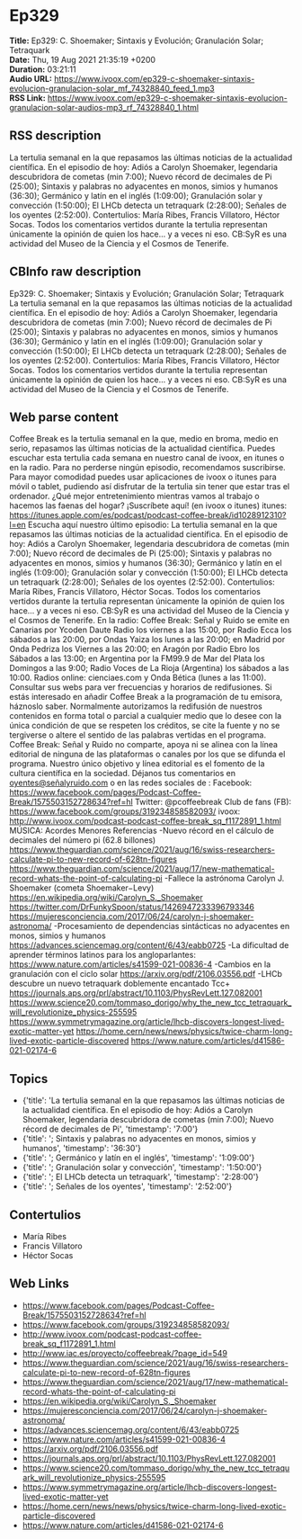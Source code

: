 # Ep329  
**Title:** Ep329: C. Shoemaker; Sintaxis y Evolución; Granulación Solar; Tetraquark  
**Date:** Thu, 19 Aug 2021 21:35:19 +0200  
**Duration:** 03:21:11  
**Audio URL:** https://www.ivoox.com/ep329-c-shoemaker-sintaxis-evolucion-granulacion-solar_mf_74328840_feed_1.mp3  
**RSS Link:** https://www.ivoox.com/ep329-c-shoemaker-sintaxis-evolucion-granulacion-solar-audios-mp3_rf_74328840_1.html  

## RSS description
La tertulia semanal en la que repasamos las últimas noticias de la actualidad científica. En el episodio de hoy: Adiós a Carolyn Shoemaker, legendaria descubridora de cometas (min 7:00); Nuevo récord de decimales de Pi (25:00); Sintaxis y palabras no adyacentes en monos, simios y humanos (36:30); Germánico y latín en el inglés (1:09:00); Granulación solar y convección (1:50:00); El LHCb detecta un tetraquark (2:28:00); Señales de los oyentes (2:52:00). Contertulios: María Ribes, Francis Villatoro, Héctor Socas. Todos los comentarios vertidos durante la tertulia representan únicamente la opinión de quien los hace... y a veces ni eso. CB:SyR es una actividad del Museo de la Ciencia y el Cosmos de Tenerife.

## CBInfo raw description
Ep329: C. Shoemaker; Sintaxis y Evolución; Granulación Solar; Tetraquark
La tertulia semanal en la que repasamos las últimas noticias de la actualidad científica. En el episodio de hoy: Adiós a Carolyn Shoemaker, legendaria descubridora de cometas (min 7:00); Nuevo récord de decimales de Pi (25:00); Sintaxis y palabras no adyacentes en monos, simios y humanos (36:30); Germánico y latín en el inglés (1:09:00); Granulación solar y convección (1:50:00); El LHCb detecta un tetraquark (2:28:00); Señales de los oyentes (2:52:00). Contertulios: María Ribes, Francis Villatoro, Héctor Socas. Todos los comentarios vertidos durante la tertulia representan únicamente la opinión de quien los hace... y a veces ni eso. CB:SyR es una actividad del Museo de la Ciencia y el Cosmos de Tenerife.


## Web parse content
Coffee Break es la tertulia semanal en la que, medio en broma, medio en serio, repasamos las últimas noticias de la actualidad científica. Puedes escuchar esta tertulia cada semana en nuestro canal de ivoox, en itunes o en la radio. Para no perderse ningún episodio, recomendamos suscribirse. Para mayor comodidad puedes usar aplicaciones de ivoox o itunes para móvil o tablet, pudiendo así disfrutar de la tertulia sin tener que estar tras el ordenador. ¿Qué mejor entretenimiento mientras vamos al trabajo o hacemos las faenas del hogar? ¡Suscríbete aquí! (en ivoox o itunes) itunes: https://itunes.apple.com/es/podcast/podcast-coffee-break/id1028912310?l=en Escucha aquí nuestro último episodio: La tertulia semanal en la que repasamos las últimas noticias de la actualidad científica. En el episodio de hoy: Adiós a Carolyn Shoemaker, legendaria descubridora de cometas (min 7:00); Nuevo récord de decimales de Pi (25:00); Sintaxis y palabras no adyacentes en monos, simios y humanos (36:30); Germánico y latín en el inglés (1:09:00); Granulación solar y convección (1:50:00); El LHCb detecta un tetraquark (2:28:00); Señales de los oyentes (2:52:00). Contertulios: María Ribes, Francis Villatoro, Héctor Socas. Todos los comentarios vertidos durante la tertulia representan únicamente la opinión de quien los hace… y a veces ni eso. CB:SyR es una actividad del Museo de la Ciencia y el Cosmos de Tenerife. En la radio: Coffee Break: Señal y Ruido se emite en Canarias por Ycoden Daute Radio los viernes a las 15:00, por Radio Ecca los sábados a las 20:00, por Ondas Yaiza los lunes a las 20:00; en Madrid por Onda Pedriza los Viernes a las 20:00; en Aragón por Radio Ebro los Sábados a las 13:00; en Argentina por la FM99.9 de Mar del Plata los Domingos a las 9:00; Radio Voces de La Rioja (Argentina) los sábados a las 10:00. Radios online: cienciaes.com y Onda Bética (lunes a las 11:00). Consultar sus webs para ver frecuencias y horarios de redifusiones. Si estás interesado en añadir Coffee Break a la programación de tu emisora, háznoslo saber. Normalmente autorizamos la redifusión de nuestros contenidos en forma total o parcial a cualquier medio que lo desee con la única condición de que se respeten los créditos, se cite la fuente y no se tergiverse o altere el sentido de las palabras vertidas en el programa. Coffee Break: Señal y Ruido no comparte, apoya ni se alinea con la línea editorial de ninguna de las plataformas o canales por los que se difunda el programa. Nuestro único objetivo y línea editorial es el fomento de la cultura científica en la sociedad. Déjanos tus comentarios en oyentes@señalyruido.com o en las redes sociales de : Facebook: https://www.facebook.com/pages/Podcast-Coffee-Break/1575503152728634?ref=hl Twitter: @pcoffeebreak Club de fans (FB): https://www.facebook.com/groups/319234858582093/ ivoox: http://www.ivoox.com/podcast-podcast-coffee-break_sq_f1172891_1.html MÚSICA: Acordes Menores Referencias -Nuevo récord en el cálculo de decimales del número pi (62.8 billones) https://www.theguardian.com/science/2021/aug/16/swiss-researchers-calculate-pi-to-new-record-of-628tn-figures https://www.theguardian.com/science/2021/aug/17/new-mathematical-record-whats-the-point-of-calculating-pi -Fallece la astrónoma Carolyn J. Shoemaker (cometa Shoemaker−Levy) https://en.wikipedia.org/wiki/Carolyn_S._Shoemaker https://twitter.com/DrFunkySpoon/status/1426947233396793346 https://mujeresconciencia.com/2017/06/24/carolyn-j-shoemaker-astronoma/ -Procesamiento de dependencias sintácticas no adyacentes en monos, simios y humanos https://advances.sciencemag.org/content/6/43/eabb0725 -La dificultad de aprender términos latinos para los angloparlantes: https://www.nature.com/articles/s41599-021-00836-4 -Cambios en la granulación con el ciclo solar https://arxiv.org/pdf/2106.03556.pdf -LHCb descubre un nuevo tetraquark doblemente encantado Tcc+ https://journals.aps.org/prl/abstract/10.1103/PhysRevLett.127.082001 https://www.science20.com/tommaso_dorigo/why_the_new_tcc_tetraquark_will_revolutionize_physics-255595 https://www.symmetrymagazine.org/article/lhcb-discovers-longest-lived-exotic-matter-yet https://home.cern/news/news/physics/twice-charm-long-lived-exotic-particle-discovered https://www.nature.com/articles/d41586-021-02174-6

## Topics
- {'title': 'La tertulia semanal en la que repasamos las últimas noticias de la actualidad científica. En el episodio de hoy: Adiós a Carolyn Shoemaker, legendaria descubridora de cometas (min 7:00); Nuevo récord de decimales de Pi', 'timestamp': '7:00'}
- {'title': '; Sintaxis y palabras no adyacentes en monos, simios y humanos', 'timestamp': '36:30'}
- {'title': '; Germánico y latín en el inglés', 'timestamp': '1:09:00'}
- {'title': '; Granulación solar y convección', 'timestamp': '1:50:00'}
- {'title': '; El LHCb detecta un tetraquark', 'timestamp': '2:28:00'}
- {'title': '; Señales de los oyentes', 'timestamp': '2:52:00'}
## Contertulios
- María Ribes
- Francis Villatoro
- Héctor Socas
## Web Links
- https://www.facebook.com/pages/Podcast-Coffee-Break/1575503152728634?ref=hl
- https://www.facebook.com/groups/319234858582093/
- http://www.ivoox.com/podcast-podcast-coffee-break_sq_f1172891_1.html
- http://www.iac.es/proyecto/coffeebreak/?page_id=549
- https://www.theguardian.com/science/2021/aug/16/swiss-researchers-calculate-pi-to-new-record-of-628tn-figures
- https://www.theguardian.com/science/2021/aug/17/new-mathematical-record-whats-the-point-of-calculating-pi
- https://en.wikipedia.org/wiki/Carolyn_S._Shoemaker
- https://mujeresconciencia.com/2017/06/24/carolyn-j-shoemaker-astronoma/
- https://advances.sciencemag.org/content/6/43/eabb0725
- https://www.nature.com/articles/s41599-021-00836-4
- https://arxiv.org/pdf/2106.03556.pdf
- https://journals.aps.org/prl/abstract/10.1103/PhysRevLett.127.082001
- https://www.science20.com/tommaso_dorigo/why_the_new_tcc_tetraquark_will_revolutionize_physics-255595
- https://www.symmetrymagazine.org/article/lhcb-discovers-longest-lived-exotic-matter-yet
- https://home.cern/news/news/physics/twice-charm-long-lived-exotic-particle-discovered
- https://www.nature.com/articles/d41586-021-02174-6